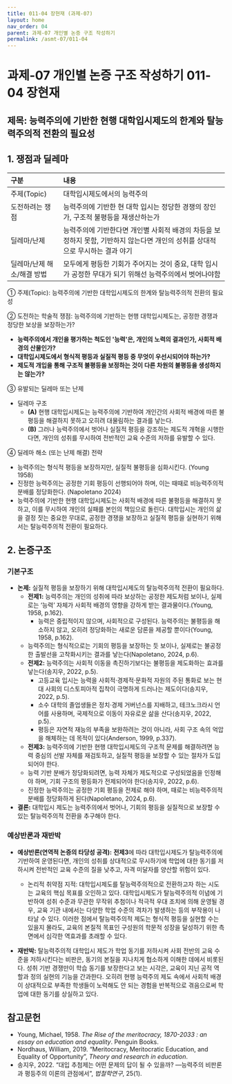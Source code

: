 ```yaml
---
title: 011-04 장현재 (과제-07)
layout: home
nav_order: 04
parent: 과제-07 개인별 논증 구조 작성하기
permalink: /asmt-07/011-04
---
```


# 과제-07 개인별 논증 구조 작성하기 011-04 장현재

## 제목: 능력주의에 기반한 현행 대학입시제도의 한계와 탈능력주의적 전환의 필요성  

## 1. 쟁점과 딜레마

| 구분 | 내용 |
|:---|:---|
| 주제(Topic) | 대학입시제도에서의 능력주의 |
| 도전하려는 쟁점 | 능력주의에 기반한 현 대학 입시는 정당한 경쟁의 장인가, 구조적 불평등을 재생산하는가 |
| 딜레마/난제 | 능력주의에 기반한다면 개인별 사회적 배경의 차등을 보정하지 못함, 기반하지 않는다면 개인의 성취를 상대적으로 무시하는 결과 야기 |
| 딜레마/난제 해소/해결 방법 | 모두에게 평등한 기회가 주어지는 것이 중요, 대학 입시가 공정한 무대가 되기 위해선 능력주의에서 벗어나야함 |

① 주제(Topic): 능력주의에 기반한 대학입시제도의 한계와 탈능력주의적 전환의 필요성

② 도전하는 학술적 쟁점: 능력주의에 기반하는 현행 대학입시제도는, 공정한 경쟁과 정당한 보상을 보장하는가?

- **능력주의에서 개인을 평가하는 척도인 '능력'은, 개인의 노력의 결과인가, 사회적 배경의 산물인가?**  
- **대학입시제도에서 형식적 평등과 실질적 평등 중 무엇이 우선시되어야 하는가?**  
- **제도적 개입을 통해 구조적 불평등을 보정하는 것이 다른 차원의 불평등을 생성하지는 않는가?**

③ 유발되는 딜레마 또는 난제

- 딜레마 구조
  - **(A)** 현행 대학입시제도는 능력주의에 기반하여 개인간의 사회적 배경에 따른 불평등을 해결하지 못하고 오히려 대물림하는 결과를 낳는다.
  - **(B)** 그러나 능력주의에서 벗어나 실질적 평등을 강조하는 제도적 개혁을 시행한다면, 개인의 성취를 무시하여 전반적인 교육 수준의 저하를 유발할 수 있다.

④ 딜레마 해소 (또는 난제 해결) 전략

- 능력주의는 형식적 평등을 보장하지만, 실질적 불평등을 심화시킨다. (Young 1958)
- 진정한 능력주의는 공정한 기회 평등이 선행되어야 하며, 이는 때때로 비능력주의적 분배를 정당화한다. (Napoletano 2024)
- 능력주의에 기반한 현행 대학입시제도는 사회적 배경에 따른 불평등을 해결하지 못하고, 이를 무시하여 개인의 실패를 본인의 책임으로 돌린다. 대학입시는 개인의 삶을 결정 짓는 중요한 무대로, 공정한 경쟁을 보장하고 실질적 평등을 실현하기 위해서는 탈능력주의적 전환이 필요하다. 

## 2. 논증구조

### 기본구조

- **논제:** 실질적 평등을 보장하기 위해 대학입시제도의 탈능력주의적 전환이 필요하다.
  - **전제1:** 능력주의는 개인의 성취에 따라 보상하는 공정한 제도처럼 보이나, 실제로는 ‘능력’ 자체가 사회적 배경의 영향을 강하게 받는 결과물이다.(Young, 1958, p.162).
	 - 능력은 중립적이지 않으며, 사회적으로 구성된다. 능력주의는 불평등을 해소하지 않고, 오히려 정당화하는 새로운 담론을 제공할 뿐이다(Young, 1958, p.162).
   - 능력주의는 형식적으로는 기회의 평등을 보장하는 듯 보이나, 실제로는 불공정한 출발선을 고착화시키는 결과를 낳는다(Napoletano, 2024, p.6).
  - **전제2:** 능력주의는 사회적 이동을 촉진하기보다는 불평등을 제도화하는 효과를 낳는다(송지우, 2022, p.5).
    - 고등교육 입시는 능력을 사회적·경제적·문화적 자원의 주된 통화로 보는 현대 사회의 디스토피아적 집착이 극명하게 드러나는 제도이다(송지우, 2022, p.5).
    - 소수 대학의 졸업생들은 정치·경제 거버넌스를 지배하고, 테크노크라시 언어를 사용하며, 국제적으로 이동이 자유로운 삶을 산다(송지우, 2022, p.5).
    - 평등은 자연적 재능의 부족을 보완하려는 것이 아니라, 사회 구조 속의 억압을 해체하는 데 목적이 있다(Anderson, 1999, p.337).
  - **전제3:** 능력주의에 기반한 현행 대학입시제도의 구조적 문제를 해결하려면 능력 중심의 선발 자체를 재검토하고, 실질적 평등을 보장할 수 있는 절차가 도입되어야 한다.
   - 능력 기반 분배가 정당화되려면, 능력 자체가 제도적으로 구성되었음을 인정해야 하며, 기회 구조의 평등화가 전제되어야 한다(송지우, 2022, p.6).
   - 진정한 능력주의는 공정한 기회 평등을 전제로 해야 하며, 때로는 비능력주의적 분배를 정당화하게 된다(Napoletano, 2024, p.6).
- **결론:** 대학입시 제도는 능력주의에서 벗어나, 기회의 평등을 실질적으로 보장할 수 있는 탈능력주의적 전환을 추구해야 한다.

### 예상반론과 재반박

- **예상반론(연역적 논증의 타당성 공격):** **전제3**에 따라 대학입시제도가 탈능력주의에 기반하여 운영된다면, 개인의 성취를 상대적으로 무시하기에 학업에 대한 동기를 저하시켜 전반적인 교육 수준의 질을 낮추고, 자격 미달자를 양산할 위험이 있다.
  - 논리적 취약점 지적: 대학입시제도를 탈능력주의적으로 전환하고자 하는 시도는 교육의 핵심 목표를 오인하고 있다. 대학입시제도가 탈능력주의적 이념에 기반하여 성취 수준과 무관한 무작위 추첨이나 적극적 우대 조치에 의해 운영될 경우, 교육 기관 내에서는 다양한 학업 수준의 격차가 발생하는 등의 부작용이 나타날 수 있다. 이러한 점에서 탈능력주의적 제도는 형식적 평등을 실현할 수는 있을지 몰라도, 교육의 본질적 목표인 구성원의 학문적 성장을 달성하기 위한 측면에서 심각한 역효과를 초래할 수 있다.

- **재반박:** 탈능력주의적 대학입시 제도가 학업 동기를 저하시켜 사회 전반의 교육 수준을 저하시킨다는 비판은, 동기의 본질을 지나치게 협소하게 이해한 데에서 비롯된다. 성취 기반 경쟁만이 학습 동기를 보장한다고 보는 시각은, 교육이 지닌 공적 역할과 정의 실현의 기능을 간과한다. 오히려 현행 능력주의 제도 속에서 사회적 배경이 상대적으로 부족한 학생들이 노력해도 안 되는 경험을 반복적으로 겪음으로써 학업에 대한 동기를 상실하고 있다. 

## 참고문헌

- Young, Michael, 1958. *The Rise of the meritocracy, 1870-2033 : an essay on education and equality*. Penguin Books.
- Nordhaus, William, 2019. “Meritocracy, Meritocratic Education, and Equality of Opportunity”, *Theory and research in education*.
- 송지우, 2022. “대입 추첨제는 어떤 문제의 답이 될 수 있을까? ―능력주의 비판론과 평등주의 이론의 관점에서”, *법철학연구*, 25(1).